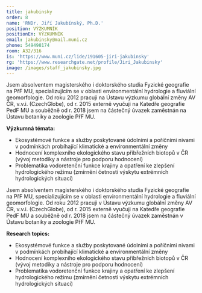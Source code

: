 ```yaml
---
title: jakubinsky
order: 8
name: 'RNDr. Jiří Jakubínský, Ph.D.'
position: VÝZKUMNÍK
positionEn: VÝZKUMNÍK
email: jakubinsky@mail.muni.cz
phone: 549498174
room: A32/316
is: 'https://www.muni.cz/lide/191605-jiri-jakubinsky'
rg: 'https://www.researchgate.net/profile/Jiri_Jakubinsky'
image: /images/staff_jakubinsky.jpg
---
```

<div class="cz">

Jsem absolventem magisterského i doktorského studia Fyzické geografie na PřF MU, specializujícím se v oblasti environmentální hydrologie a fluviální geomorfologie. Od roku 2012 pracuji na Ústavu výzkumu globální změny AV ČR, v.v.i. (CzechGlobe), od r. 2015 externě vyučuji na Katedře geografie PedF MU a souběžně od r. 2018 jsem na částečný úvazek zaměstnán na Ústavu botaniky a zoologie PřF MU.

**Výzkumná témata:** 

* Ekosystémové funkce a služby poskytované údolními a poříčními nivami v podmínkách probíhající klimatické a environmentální změny
* Hodnocení komplexního ekologického stavu příbřežních biotopů v ČR (vývoj metodiky a nástroje pro podporu hodnocení)
* Problematika vodoretenční funkce krajiny a opatření ke zlepšení hydrologického režimu (zmírnění četnosti výskytu extrémních hydrologických situací)

</div>

<div class="en">

Jsem absolventem magisterského i doktorského studia Fyzické geografie na PřF MU, specializujícím se v oblasti environmentální hydrologie a fluviální geomorfologie. Od roku 2012 pracuji v Ústavu výzkumu globální změny AV ČR, v.v.i. (CzechGlobe), od r. 2015 externě vyučuji na Katedře geografie PedF MU a souběžně od r. 2018 jsem na částečný úvazek zaměstnán v Ústavu botaniky a zoologie PřF MU.

**Research topics:**

* Ekosystémové funkce a služby poskytované údolními a poříčními nivami v podmínkách probíhající klimatické a environmentální změny
* Hodnocení komplexního ekologického stavu příbřežních biotopů v ČR (vývoj metodiky a nástroje pro podporu hodnocení)
* Problematika vodoretenční funkce krajiny a opatření ke zlepšení hydrologického režimu (zmírnění četnosti výskytu extrémních hydrologických situací)

</div>
